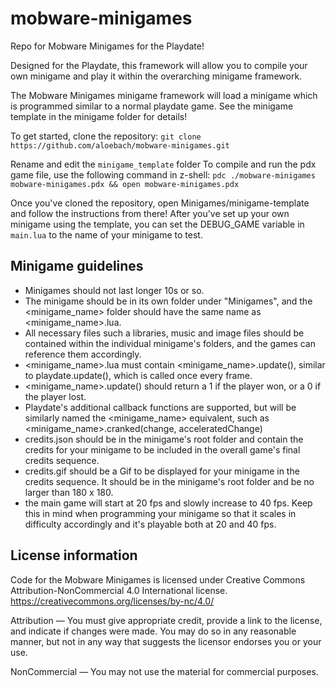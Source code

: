 # mobware-minigames
Repo for Mobware Minigames for the Playdate!


Designed for the Playdate, this framework will allow you to compile your own minigame and play it within the overarching minigame framework.

The Mobware Minigames minigame framework will load a minigame which is programmed similar to a normal playdate game. See the minigame template in the minigame folder for details!

To get started, clone the repository: `git clone https://github.com/aloebach/mobware-minigames.git`

Rename and edit the `minigame_template` folder 
To compile and run the pdx game file, use the following command in z-shell:
`pdc ./mobware-minigames mobware-minigames.pdx && open mobware-minigames.pdx`

Once you've cloned the repository, open Minigames/minigame-template and follow the instructions from there! After you've set up your own minigame using the template, you can set the DEBUG_GAME variable in `main.lua` to the name of your minigame to test. 


## Minigame guidelines 
* Minigames should not last longer 10s or so.
* The minigame should be in its own folder under "Minigames", and the <minigame_name> folder should have the same name as <minigame_name>.lua. 
* All necessary files such a libraries, music and image files should be contained within the individual minigame's folders, and the games can reference them accordingly. 
* <minigame_name>.lua must contain <minigame_name>.update(), similar to playdate.update(), which is called once every frame.
* <minigame_name>.update() should return a 1 if the player won, or a 0 if the player lost.
* Playdate's additional callback functions are supported, but will be similarly named the <minigame_name> equivalent, such as <minigame_name>.cranked(change, acceleratedChange)
* credits.json should be in the minigame's root folder and contain the credits for your minigame to be included in the overall game's final credits sequence.
* credits.gif should be a Gif to be displayed for your minigame in the credits sequence. It should be in the minigame's root folder and be no larger than 180 x 180.
* the main game will start at 20 fps and slowly increase to 40 fps. Keep this in mind when programming your minigame so that it scales in difficulty accordingly and it's playable both at 20 and 40 fps.

## License information
Code for the Mobware Minigames is licensed under Creative Commons Attribution-NonCommercial 4.0 International license.
https://creativecommons.org/licenses/by-nc/4.0/

Attribution — You must give appropriate credit, provide a link to the license, and indicate if changes were made. You may do so in any reasonable manner, but not in any way that suggests the licensor endorses you or your use.

NonCommercial — You may not use the material for commercial purposes. 
